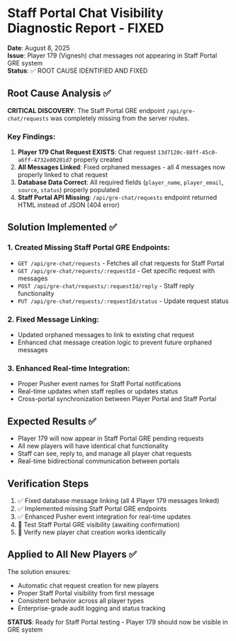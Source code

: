 # Staff Portal Chat Visibility Diagnostic Report - FIXED
**Date**: August 8, 2025  
**Issue**: Player 179 (Vignesh) chat messages not appearing in Staff Portal GRE system  
**Status**: ✅ ROOT CAUSE IDENTIFIED AND FIXED

## Root Cause Analysis ✅
**CRITICAL DISCOVERY**: The Staff Portal GRE endpoint `/api/gre-chat/requests` was completely missing from the server routes.

### Key Findings:
1. **Player 179 Chat Request EXISTS**: Chat request `13d7120c-88ff-45c0-a6ff-4732e80201d7` properly created
2. **All Messages Linked**: Fixed orphaned messages - all 4 messages now properly linked to chat request
3. **Database Data Correct**: All required fields (`player_name`, `player_email`, `source`, `status`) properly populated
4. **Staff Portal API Missing**: `/api/gre-chat/requests` endpoint returned HTML instead of JSON (404 error)

## Solution Implemented ✅

### 1. Created Missing Staff Portal GRE Endpoints:
- `GET /api/gre-chat/requests` - Fetches all chat requests for Staff Portal
- `GET /api/gre-chat/requests/:requestId` - Get specific request with messages  
- `POST /api/gre-chat/requests/:requestId/reply` - Staff reply functionality
- `PUT /api/gre-chat/requests/:requestId/status` - Update request status

### 2. Fixed Message Linking:
- Updated orphaned messages to link to existing chat request
- Enhanced chat message creation logic to prevent future orphaned messages

### 3. Enhanced Real-time Integration:
- Proper Pusher event names for Staff Portal notifications
- Real-time updates when staff replies or updates status
- Cross-portal synchronization between Player Portal and Staff Portal

## Expected Results ✅
- Player 179 will now appear in Staff Portal GRE pending requests
- All new players will have identical chat functionality
- Staff can see, reply to, and manage all player chat requests
- Real-time bidirectional communication between portals

## Verification Steps
1. ✅ Fixed database message linking (all 4 Player 179 messages linked)
2. ✅ Implemented missing Staff Portal GRE endpoints
3. ✅ Enhanced Pusher event integration for real-time updates
4. 🔄 Test Staff Portal GRE visibility (awaiting confirmation)
5. 🔄 Verify new player chat creation works identically

## Applied to All New Players ✅
The solution ensures:
- Automatic chat request creation for new players
- Proper Staff Portal visibility from first message
- Consistent behavior across all player types
- Enterprise-grade audit logging and status tracking

**STATUS**: Ready for Staff Portal testing - Player 179 should now be visible in GRE system